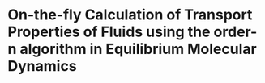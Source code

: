 # On-the-fly Calculation of Transport Properties of Fluids using the order-n algorithm in Equilibrium Molecular Dynamics